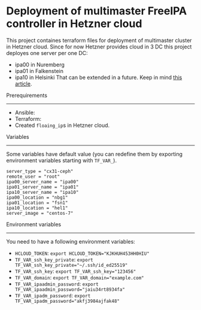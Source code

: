 Deployment of multimaster FreeIPA controller in Hetzner cloud
=============================================================

This project containes terraform files for deployment of multimaster cluster in Hetzner cloud.
Since for now Hetzner provides cloud in 3 DC this project deployes one server per one DC:
* ipa00 in Nuremberg
* ipa01 in Falkenstein
* ipa10 in Helsinki
That can be extended in a future. Keep in mind [this article](https://www.freeipa.org/page/Deployment_Recommendations#Number_of_servers).

Prerequirements
_______________
* Ansible:
* Terraform:
* Created `floaing_ip`s in Hetzner cloud.

Variables
_________
Some variables have default value (you can redefine them by exporting environment variables starting with `TF_VAR_`).
```
server_type = "cx31-ceph"
remote_user = "root"
ipa00_server_name = "ipa00"
ipa01_server_name = "ipa01"
ipa10_server_name = "ipa10"
ipa00_location = "nbg1"
ipa01_location = "fsn1"
ipa10_location = "hel1"
server_image = "centos-7"
```

Environment variables
_____________________
You need to have a following environment variables:
* `HCLOUD_TOKEN`:
`export HCLOUD_TOKEN="KJKHUH453HH0HIU"`
* `TF_VAR_ssh_key_private`:
`export TF_VAR_ssh_key_private="~/.ssh/id_ed25519"`
* `TF_VAR_ssh_key`:
`export TF_VAR_ssh_key="123456"`
* `TF_VAR_domain`:
`export TF_VAR_domain="example.com"`
* `TF_VAR_ipaadmin_password`:
`export TF_VAR_ipaadmin_password="jaiu34rt8934fa"`
* `TF_VAR_ipadm_password`:
`export TF_VAR_ipadm_password="akfj3984ajfak48"`
